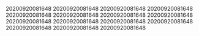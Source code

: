 20200920081648
20200920081648
20200920081648
20200920081648
20200920081648
20200920081648
20200920081648
20200920081648
20200920081648
20200920081648
20200920081648
20200920081648
20200920081648
20200920081648
20200920081648
